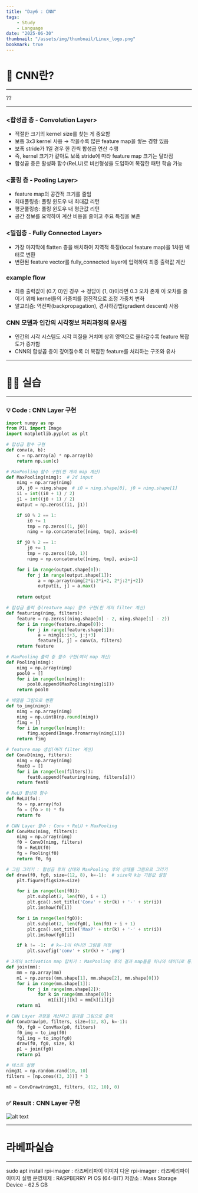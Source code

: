 ```yaml
---
title: "Day6 : CNN"
tags:
    - Study
    - Language
date: "2025-06-30"
thumbnail: "/assets/img/thumbnail/Linux_logo.png"
bookmark: true
---
```


# 📌 CNN란?
---
??

---

### <합성곱 층 - Convolution Layer>
- 적절한 크기의 kernel size를 찾는 게 중요함
- 보통 3x3 kernel 사용 → 작을수록 많은 feature map을 쌓는 경향 있음
- 보폭 stride가 1일 경우 한 칸씩 합성곱 연산 수행
- 즉, kernel 크기가 같아도 보폭 stride에 따라 feature map 크기는 달라짐
- 합성곱 층은 활성화 함수(ReLU)로 비선형성을 도입하여 복잡한 패턴 학습 가능

### <풀링 층 - Pooling Layer>
- feature map의 공간적 크기를 줄임
- 최대풀링층: 풀링 윈도우 내 최대값 리턴
- 평균풀링층: 풀링 윈도우 내 평균값 리턴
- 공간 정보를 요약하여 계산 비용을 줄이고 주요 특징을 보존

### <밀집층 - Fully Connected Layer>
- 가장 마지막에 flatten 층을 배치하여 지역적 특징(local feature map)을 1차원 벡터로 변환
- 변환된 feature vector를 fully_connected layer에 입력하여 최종 출력값 계산

### example flow
- 최종 출력값이 (0.7, 0)인 경우 → 정답이 (1, 0)이라면 0.3 오차 존재 이 오차를 줄이기 위해 kernel들의 가중치를 점진적으로 조정 가중치 변화 
- 알고리즘: 역전파(backpropagation), 경사하강법(gradient descent) 사용

### CNN 모델과 인간의 시각정보 처리과정의 유사점
- 인간의 시각 시스템도 시각 피질을 거치며 상위 영역으로 올라갈수록 feature 복잡도가 증가함
- CNN의 합성곱 층이 깊어질수록 더 복잡한 feature를 처리하는 구조와 유사

---

# 👨‍💻 실습
---

### 💡 Code : CNN Layer 구현

```py
import numpy as np
from PIL import Image
import matplotlib.pyplot as plt

# 합성곱 함수 구현
def conv(a, b): 
    c = np.array(a) * np.array(b)
    return np.sum(c)

# MaxPooling 함수 구현(한 개의 map 계산)
def MaxPooling(nimg):  # 2d input
    nimg = np.array(nimg)
    i0, j0 = nimg.shape  # i0 = nimg.shape[0], j0 = nimg.shape[1]
    i1 = int((i0 + 1) / 2)
    j1 = int((j0 + 1) / 2)
    output = np.zeros((i1, j1))

    if i0 % 2 == 1:
        i0 += 1
        tmp = np.zeros((1, j0))
        nimg = np.concatenate([nimg, tmp], axis=0)

    if j0 % 2 == 1:
        j0 += 1
        tmp = np.zeros((i0, 1))
        nimg = np.concatenate([nimg, tmp], axis=1)

    for i in range(output.shape[0]):
        for j in range(output.shape[1]):
            a = np.array(nimg[2*i:2*i+2, 2*j:2*j+2])
            output[i, j] = a.max()
    
    return output

# 합성곱 출력 층(reature map) 함수 구현(한 개의 filter 계산)
def featuring(nimg, filters):
    feature = np.zeros((nimg.shape[0] - 2, nimg.shape[1] - 2))
    for i in range(feature.shape[0]):
        for j in range(feature.shape[1]):
            a = nimg[i:i+3, j:j+3]
            feature[i, j] = conv(a, filters)
    return feature

# MaxPooling 출력 층 함수 구현(여러 map 계산)
def Pooling(nimg):
    nimg = np.array(nimg)
    pool0 = []
    for i in range(len(nimg)):
        pool0.append(MaxPooling(nimg[i]))
    return pool0

# 배열을 그림으로 변환
def to_img(nimg):
    nimg = np.array(nimg)
    nimg = np.uint8(np.round(nimg))
    fimg = []
    for i in range(len(nimg)):
        fimg.append(Image.fromarray(nimg[i]))
    return fimg

# feature map 생성(여러 filter 계산)
def ConvD(nimg, filters):
    nimg = np.array(nimg)
    feat0 = []
    for i in range(len(filters)):
        feat0.append(featuring(nimg, filters[i]))
    return feat0

# ReLU 활성화 함수
def ReLU(fo):
    fo = np.array(fo)
    fo = (fo > 0) * fo
    return fo

# CNN Layer 함수 : Conv + ReLU + MaxPooling
def ConvMax(nimg, filters):
    nimg = np.array(nimg)
    f0 = ConvD(nimg, filters)
    f0 = ReLU(f0)
    fg = Pooling(f0)
    return f0, fg

# 그림 그리기 : 합성곱 후의 상태와 MaxPooling 후의 상태를 그림으로 그리기
def draw(f0, fg0, size=(12, 8), k=-1):  # size와 k는 기본값 설정
    plt.figure(figsize=size)

    for i in range(len(f0)):
        plt.subplot(2, len(f0), i + 1)
        plt.gca().set_title('Conv' + str(k) + '-' + str(i))
        plt.imshow(f0[i])

    for i in range(len(fg0)):
        plt.subplot(2, len(fg0), len(f0) + i + 1)
        plt.gca().set_title('MaxP' + str(k) + '-' + str(i))
        plt.imshow(fg0[i])

    if k != -1:  # k=-1이 아니면 그림을 저장
        plt.savefig('conv' + str(k) + '.png')

# 3개의 activation map 합치기 : MaxPooling 후의 결과 map들을 하나의 데이터로 통합
def join(mm):
    mm = np.array(mm)
    m1 = np.zeros((mm.shape[1], mm.shape[2], mm.shape[0]))
    for i in range(mm.shape[1]):
        for j in range(mm.shape[2]):
            for k in range(mm.shape[0]):
                m1[i][j][k] = mm[k][i][j]
    return m1

# CNN Layer 과정을 계산하고 결과를 그림으로 출력
def ConvDraw(p0, filters, size=(12, 8), k=-1):
    f0, fg0 = ConvMax(p0, filters)
    f0_img = to_img(f0)
    fg1_img = to_img(fg0)
    draw(f0, fg0, size, k)
    p1 = join(fg0)
    return p1

# 테스트 실행
nimg31 = np.random.rand(10, 10)
filters = [np.ones((3, 3))] * 3

m0 = ConvDraw(nimg31, filters, (12, 10), 0)
```

### ✅ Result : CNN Layer 구현

![alt text](../../../assets/img/Linux/CNN_Layer.png)

---



# 라베파실습
---
sudo apt install rpi-imager : 라즈베리파이 이미지 다운
rpi-imager : 라즈베리파이 이미지 실행
운영체제 : RASPBERRY PI OS (64-BIT)
저장소 : Mass Storage Device - 62.5 GB